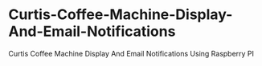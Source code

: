 # Curtis-Coffee-Machine-Display-And-Email-Notifications
Curtis Coffee Machine Display And Email Notifications Using Raspberry PI
